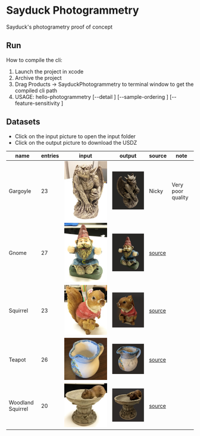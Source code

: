 # Sayduck Photogrammetry

Sayduck's photogrametry proof of concept

## Run

How to compile the cli:

1. Launch the project in xcode
2. Archive the project
3. Drag Products -> SayduckPhotogrammetry to terminal window to get the compiled cli path
4. USAGE: hello-photogrammetry <input-folder> <output-filename> [--detail <detail>] [--sample-ordering <sample-ordering>] [--feature-sensitivity <feature-sensitivity>]

## Datasets

- Click on the input picture to open the input folder
- Click on the output picture to download the USDZ

| name              | entries | input                                                                              | output                                                                                     | source                                       | note              |
| ----------------- | ------- | ---------------------------------------------------------------------------------- | ------------------------------------------------------------------------------------------ | -------------------------------------------- | ----------------- |
| Gargoyle          | 23      | [![Input](Datasets/gargoyle/input.jpg)](Datasets/gargoyle/input)                   | [![Output](Datasets/gargoyle/output.jpg)](Datasets/gargoyle/output.usdz)                   | Nicky                                        | Very poor quality |
| Gnome             | 27      | [![Input](Datasets/gnome/input.jpg)](Datasets/gnome/input)                         | [![Output](Datasets/gnome/output.jpg)](Datasets/gnome/output.usdz)                         | [source](http://zhuoliang.me/meshrecon.html) |
| Squirrel          | 23      | [![Input](Datasets/squirrel/input.jpg)](Datasets/squirrel/input)                   | [![Output](Datasets/squirrel/output.jpg)](Datasets/squirrel/output.usdz)                   | [source](http://zhuoliang.me/meshrecon.html) |
| Teapot            | 26      | [![Input](Datasets/teapot/input.jpg)](Datasets/teapot/input)                       | [![Output](Datasets/teapot/output.jpg)](Datasets/teapot/output.usdz)                       | [source](http://zhuoliang.me/meshrecon.html) |
| Woodland Squirrel | 20      | [![Input](Datasets/woodland-squirrel/input.jpg)](Datasets/woodland-squirrel/input) | [![Output](Datasets/woodland-squirrel/output.jpg)](Datasets/woodland-squirrel/output.usdz) | [source](http://zhuoliang.me/meshrecon.html) |
